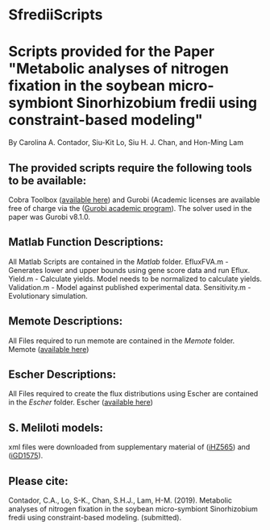# SfrediiScripts
# Scripts provided for the Paper "Metabolic analyses of nitrogen fixation in the soybean micro-symbiont Sinorhizobium fredii using constraint-based modeling"
By Carolina A. Contador, Siu-Kit Lo, Siu H. J. Chan, and Hon-Ming Lam 

## The provided scripts require the following tools to be available:

Cobra Toolbox ([available here](https://github.com/opencobra/cobratoolbox)) and Gurobi (Academic licenses are available free of charge via the ([Gurobi academic program](https://www.gurobi.com/academia/academic-program-and-licenses/)). The solver used in the paper was Gurobi v8.1.0.  


## Matlab Function Descriptions:
All Matlab Scripts are contained in the *Matlab* folder.
EfluxFVA.m - Generates lower and upper bounds using gene score data and run Eflux.
Yield.m - Calculate yields. Model needs to be normalized to calculate yields.
Validation.m - Model against published experimental data.
Sensitivity.m - Evolutionary simulation.


## Memote Descriptions:
All Files required to run memote are contained in the *Memote* folder.
Memote ([available here](https://github.com/opencobra/memote)) 
## Escher Descriptions:
All Files required to create the flux distributions using Escher are contained in the *Escher* folder.
Escher ([available here](https://escher.github.io/)) 
## S. Meliloti models:
xml files were downloaded from supplementary material of ([iHZ565](https://doi.org/10.1371/journal.pone.0031287.s002)) and ([iGD1575](https://www.nature.com/articles/ncomms12219)).

## Please cite:
Contador, C.A., Lo, S-K., Chan, S.H.J., Lam, H-M. (2019). Metabolic analyses of nitrogen fixation in the soybean micro-symbiont Sinorhizobium fredii using constraint-based modeling. (submitted).
